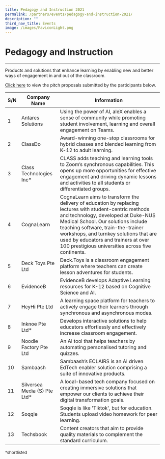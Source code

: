 ```yaml
---
title: Pedagogy and Instruction 2021
permalink: /partners/events/pedagogy-and-instruction-2021/
description: ""
third_nav_title: Events
image: /images/FaviconLight.png
---
```

<h1>Pedagogy and Instruction</h1> <hr> 

<p>Products and solutions that enhance learning by enabling new and better ways of engagement in and out of the classroom.</p> <p><a target="_blank" href="https://go.gov.sg/slspd2021-pi">Click here</a> to view the pitch proposals submitted by the participants below.</p>

   
<table>
  <thead>
    <tr>
      <th>S/N</th>
      <th>Company Name</th>
      <th>Information</th>
    </tr>
  </thead>
  <tbody>
    <tr>
      <td>1</td>
      <td>Antares Solutions</td>
      <td>Using the power of AI, aleX enables a sense of community while promoting student involvement, learning and overall engagement on Teams.</td>
    </tr>
    <tr>
      <td>2</td>
      <td>ClassDo</td>
      <td>Award-winning one-stop classrooms for hybrid classes and blended learning from K-12 to adult learning.</td>
    </tr>
    <tr>
      <td>3</td>
      <td>Class Technologies Inc*</td>
      <td>CLASS adds teaching and learning tools to Zoom’s synchronous capabilities. This opens up more opportunities for effective engagement and driving dynamic lessons and activities to all students or differentiated groups.</td>
    </tr>
    <tr>
      <td>4</td>
      <td>CognaLearn</td>
      <td>CognaLearn aims to transform the delivery of education by replacing lectures with student-centric methods and technology, developed at Duke-NUS Medical School. Our solutions include teaching software, train-the-trainer workshops, and turnkey solutions that are used by educators and trainers at over 100 prestigious universities across five continents.</td>
    </tr>
    <tr>
      <td>5</td>
      <td>Deck Toys Pte Ltd</td>
      <td>Deck.Toys is a classroom engagement platform where teachers can create lesson adventures for students.</td>
    </tr>
    <tr>
      <td>6</td>
      <td>EvidenceB</td>
      <td>EvidenceB develops Adaptive Learning resources for K-12 based on Cognitive Science and AI.</td>
    </tr>
    <tr>
      <td>7</td>
      <td>HeyHi Pte Ltd</td>
      <td>A learning space platform for teachers to actively engage their learners through synchronous and asynchronous modes.</td>
    </tr>
    <tr>
      <td>8</td>
      <td>Inknoe Pte Ltd*</td>
      <td>Develops interactive solutions to help educators effortlessly and effectively increase classroom engagement.</td>
    </tr>
    <tr>
      <td>9</td>
      <td>Noodle Factory Pte Ltd</td>
      <td>An AI tool that helps teachers by automating personalised tutoring and quizzes.</td>
    </tr>
    <tr>
      <td>10</td>
      <td>Sambaash</td>
      <td>Sambaash’s ECLAIRS is an AI driven EdTech enabler solution comprising a suite of innovative products.</td>
    </tr>
    <tr>
      <td>11</td>
      <td>Silversea Media (S) Pte Ltd*</td>
      <td>A local-based tech company focused on creating immersive solutions that empower our clients to achieve their digital transformation goals.</td>
    </tr>
    <tr>
      <td>12</td>
      <td>Soqqle</td>
      <td>Soqqle is like 'Tiktok', but for education. Students upload video homework for peer learning.</td>
    </tr>
    <tr>
      <td>13</td>
      <td>Techsbook</td>
      <td>Content creators that aim to provide quality materials to complement the standard curriculum.</td>
</tr></tbody></table>
<font size="2">*shortlisted</font>